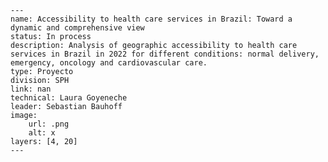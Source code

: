 
    ---
    name: Accessibility to health care services in Brazil: Toward a dynamic and comprehensive view
    status: In process
    description: Analysis of geographic accessibility to health care services in Brazil in 2022 for different conditions: normal delivery, emergency, oncology and cardiovascular care.
    type: Proyecto
    division: SPH
    link: nan
    technical: Laura Goyeneche
    leader: Sebastian Bauhoff
    image: 
        url: .png
        alt: x
    layers: [4, 20]
    ---
    